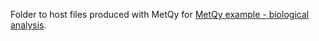 Folder to host files produced with MetQy for 
[MetQy example - biological analysis](https://github.com/OSS-Lab/MetQy/wiki/Example-use-of-MetQy-for-biological-analysis).

